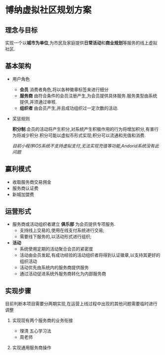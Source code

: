 # 博纳虚拟社区规划方案

## 理念与目标

实现一个以**城市为单位**,为市民及家庭提供**日常活动**和**商业规划**等服务的线上虚拟社区.

## 基本架构

* 用户角色
  
  * **会员** 消费者角色,将以各种徽章标签来进行细分
  * **服务商** 由符合条件的会员注册产生,为会员提供具体服务.服务类型由系统提供,并须通过审核.
  * **组织者** 由会员产生,并且成功组织过一定次数的活动.

* 奖惩规则
  
  **积分制**.会员的活动将产生积分,对系统产生积极作用的行为将增加积分,有害行为将减少积分.积分可能以虚拟币形式实现;积分可以流通和充值和消费.

  *目前小程序IOS系统不支持虚拟支付,无法实现充值等功能,Andorid系统没有此问题*

## 赢利模式

* 收取服务商交易佣金
* 服务商认证费
* 新城加盟费

## 运营形式

* 服务商或活动组织者建立 **俱乐部** 为会员提供专项服务.
  * 支持线上交易的,使用在线支付系统进行交易;
  * 需要线下服务的,以活动形式进行组织;
* **活动**
  * 系统使用定期的活动聚合会员的紧密度
  * 活动由会员发起,有成功经验的活动组织者将得到认证徽章,以支持其更好的组织活动
  * 活动优先由系统内的服务商提供服务
  * 通过活动促进系统外服务商转化为内部服务商

## 实现步骤

目前判断本项目需要分两期实现,在运营上线过程中出现的其他问题需要临时进行调整

1. 实现现有两个服务商的业务衔接

   * 理清 五心学习法
   * 周老师

1. 实现通用服务商操作

